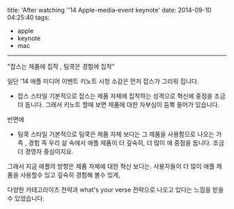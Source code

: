 title: 'After watching ''14 Apple-media-event keynote'
date: 2014-09-10 04:25:40
tags:
- apple
- keynote
- mac
---
"잡스는 제품에 집착 , 팀쿡은 경험에 집착"

일단 '14 애플 미디어 이벤트 키노트 시청 소감은 먼저 잡스가 그리워 집니다. 

- 잡스 스타일 
기본적으로 잡스는 제품 자체에 집착하는 성격으로 혁신에 중점을 조금 더 둡니다.
그래서 키노트 할때 보면 제품에 대한 자부심이 듬뿍 들어가 있습니다.

<!-- more -->
 
반면에 
 
- 팀쿡 스타일 
기본적으로 팀쿡은 제품 자체 보다는 그 제품을 사용함으로 나오는 가족 , 경험 즉
우리 삶 속에서 애플 제품이 더 깊숙히, 더 많이 에 중점을 둡니다. 조금 더 경영자 중심이지요.
 
그래서 지금 애플의 방향은 제품 자체에 대한 혁신 보다는.
사용자들이 더 많이 애플 제품을 사용할수 있고 깊숙히 경험해 볼수 있게, 
 
다양한 카테고라이즈 전략과 what's your verse 전략으로 나오고 있다는 느낌을 받을수 있었습니다. 